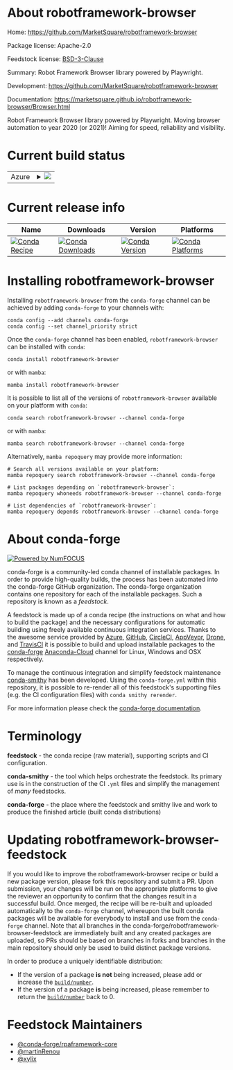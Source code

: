 About robotframework-browser
============================

Home: https://github.com/MarketSquare/robotframework-browser

Package license: Apache-2.0

Feedstock license: [BSD-3-Clause](https://github.com/conda-forge/robotframework-browser-feedstock/blob/main/LICENSE.txt)

Summary: Robot Framework Browser library powered by Playwright.

Development: https://github.com/MarketSquare/robotframework-browser

Documentation: https://marketsquare.github.io/robotframework-browser/Browser.html

Robot Framework Browser library powered by Playwright. Moving browser automation to year 2020 (or 2021)!
Aiming for speed, reliability and visibility.


Current build status
====================


<table>
    
  <tr>
    <td>Azure</td>
    <td>
      <details>
        <summary>
          <a href="https://dev.azure.com/conda-forge/feedstock-builds/_build/latest?definitionId=11283&branchName=main">
            <img src="https://dev.azure.com/conda-forge/feedstock-builds/_apis/build/status/robotframework-browser-feedstock?branchName=main">
          </a>
        </summary>
        <table>
          <thead><tr><th>Variant</th><th>Status</th></tr></thead>
          <tbody><tr>
              <td>linux_64_nodejs14python3.10.____cpython</td>
              <td>
                <a href="https://dev.azure.com/conda-forge/feedstock-builds/_build/latest?definitionId=11283&branchName=main">
                  <img src="https://dev.azure.com/conda-forge/feedstock-builds/_apis/build/status/robotframework-browser-feedstock?branchName=main&jobName=linux&configuration=linux_64_nodejs14python3.10.____cpython" alt="variant">
                </a>
              </td>
            </tr><tr>
              <td>linux_64_nodejs14python3.7.____cpython</td>
              <td>
                <a href="https://dev.azure.com/conda-forge/feedstock-builds/_build/latest?definitionId=11283&branchName=main">
                  <img src="https://dev.azure.com/conda-forge/feedstock-builds/_apis/build/status/robotframework-browser-feedstock?branchName=main&jobName=linux&configuration=linux_64_nodejs14python3.7.____cpython" alt="variant">
                </a>
              </td>
            </tr><tr>
              <td>linux_64_nodejs14python3.8.____cpython</td>
              <td>
                <a href="https://dev.azure.com/conda-forge/feedstock-builds/_build/latest?definitionId=11283&branchName=main">
                  <img src="https://dev.azure.com/conda-forge/feedstock-builds/_apis/build/status/robotframework-browser-feedstock?branchName=main&jobName=linux&configuration=linux_64_nodejs14python3.8.____cpython" alt="variant">
                </a>
              </td>
            </tr><tr>
              <td>linux_64_nodejs14python3.9.____cpython</td>
              <td>
                <a href="https://dev.azure.com/conda-forge/feedstock-builds/_build/latest?definitionId=11283&branchName=main">
                  <img src="https://dev.azure.com/conda-forge/feedstock-builds/_apis/build/status/robotframework-browser-feedstock?branchName=main&jobName=linux&configuration=linux_64_nodejs14python3.9.____cpython" alt="variant">
                </a>
              </td>
            </tr><tr>
              <td>linux_64_nodejs16python3.10.____cpython</td>
              <td>
                <a href="https://dev.azure.com/conda-forge/feedstock-builds/_build/latest?definitionId=11283&branchName=main">
                  <img src="https://dev.azure.com/conda-forge/feedstock-builds/_apis/build/status/robotframework-browser-feedstock?branchName=main&jobName=linux&configuration=linux_64_nodejs16python3.10.____cpython" alt="variant">
                </a>
              </td>
            </tr><tr>
              <td>linux_64_nodejs16python3.7.____cpython</td>
              <td>
                <a href="https://dev.azure.com/conda-forge/feedstock-builds/_build/latest?definitionId=11283&branchName=main">
                  <img src="https://dev.azure.com/conda-forge/feedstock-builds/_apis/build/status/robotframework-browser-feedstock?branchName=main&jobName=linux&configuration=linux_64_nodejs16python3.7.____cpython" alt="variant">
                </a>
              </td>
            </tr><tr>
              <td>linux_64_nodejs16python3.8.____cpython</td>
              <td>
                <a href="https://dev.azure.com/conda-forge/feedstock-builds/_build/latest?definitionId=11283&branchName=main">
                  <img src="https://dev.azure.com/conda-forge/feedstock-builds/_apis/build/status/robotframework-browser-feedstock?branchName=main&jobName=linux&configuration=linux_64_nodejs16python3.8.____cpython" alt="variant">
                </a>
              </td>
            </tr><tr>
              <td>linux_64_nodejs16python3.9.____cpython</td>
              <td>
                <a href="https://dev.azure.com/conda-forge/feedstock-builds/_build/latest?definitionId=11283&branchName=main">
                  <img src="https://dev.azure.com/conda-forge/feedstock-builds/_apis/build/status/robotframework-browser-feedstock?branchName=main&jobName=linux&configuration=linux_64_nodejs16python3.9.____cpython" alt="variant">
                </a>
              </td>
            </tr><tr>
              <td>linux_64_nodejs18python3.10.____cpython</td>
              <td>
                <a href="https://dev.azure.com/conda-forge/feedstock-builds/_build/latest?definitionId=11283&branchName=main">
                  <img src="https://dev.azure.com/conda-forge/feedstock-builds/_apis/build/status/robotframework-browser-feedstock?branchName=main&jobName=linux&configuration=linux_64_nodejs18python3.10.____cpython" alt="variant">
                </a>
              </td>
            </tr><tr>
              <td>linux_64_nodejs18python3.7.____cpython</td>
              <td>
                <a href="https://dev.azure.com/conda-forge/feedstock-builds/_build/latest?definitionId=11283&branchName=main">
                  <img src="https://dev.azure.com/conda-forge/feedstock-builds/_apis/build/status/robotframework-browser-feedstock?branchName=main&jobName=linux&configuration=linux_64_nodejs18python3.7.____cpython" alt="variant">
                </a>
              </td>
            </tr><tr>
              <td>linux_64_nodejs18python3.8.____cpython</td>
              <td>
                <a href="https://dev.azure.com/conda-forge/feedstock-builds/_build/latest?definitionId=11283&branchName=main">
                  <img src="https://dev.azure.com/conda-forge/feedstock-builds/_apis/build/status/robotframework-browser-feedstock?branchName=main&jobName=linux&configuration=linux_64_nodejs18python3.8.____cpython" alt="variant">
                </a>
              </td>
            </tr><tr>
              <td>linux_64_nodejs18python3.9.____cpython</td>
              <td>
                <a href="https://dev.azure.com/conda-forge/feedstock-builds/_build/latest?definitionId=11283&branchName=main">
                  <img src="https://dev.azure.com/conda-forge/feedstock-builds/_apis/build/status/robotframework-browser-feedstock?branchName=main&jobName=linux&configuration=linux_64_nodejs18python3.9.____cpython" alt="variant">
                </a>
              </td>
            </tr><tr>
              <td>osx_64_nodejs14python3.10.____cpython</td>
              <td>
                <a href="https://dev.azure.com/conda-forge/feedstock-builds/_build/latest?definitionId=11283&branchName=main">
                  <img src="https://dev.azure.com/conda-forge/feedstock-builds/_apis/build/status/robotframework-browser-feedstock?branchName=main&jobName=osx&configuration=osx_64_nodejs14python3.10.____cpython" alt="variant">
                </a>
              </td>
            </tr><tr>
              <td>osx_64_nodejs14python3.7.____cpython</td>
              <td>
                <a href="https://dev.azure.com/conda-forge/feedstock-builds/_build/latest?definitionId=11283&branchName=main">
                  <img src="https://dev.azure.com/conda-forge/feedstock-builds/_apis/build/status/robotframework-browser-feedstock?branchName=main&jobName=osx&configuration=osx_64_nodejs14python3.7.____cpython" alt="variant">
                </a>
              </td>
            </tr><tr>
              <td>osx_64_nodejs14python3.8.____cpython</td>
              <td>
                <a href="https://dev.azure.com/conda-forge/feedstock-builds/_build/latest?definitionId=11283&branchName=main">
                  <img src="https://dev.azure.com/conda-forge/feedstock-builds/_apis/build/status/robotframework-browser-feedstock?branchName=main&jobName=osx&configuration=osx_64_nodejs14python3.8.____cpython" alt="variant">
                </a>
              </td>
            </tr><tr>
              <td>osx_64_nodejs14python3.9.____cpython</td>
              <td>
                <a href="https://dev.azure.com/conda-forge/feedstock-builds/_build/latest?definitionId=11283&branchName=main">
                  <img src="https://dev.azure.com/conda-forge/feedstock-builds/_apis/build/status/robotframework-browser-feedstock?branchName=main&jobName=osx&configuration=osx_64_nodejs14python3.9.____cpython" alt="variant">
                </a>
              </td>
            </tr><tr>
              <td>osx_64_nodejs16python3.10.____cpython</td>
              <td>
                <a href="https://dev.azure.com/conda-forge/feedstock-builds/_build/latest?definitionId=11283&branchName=main">
                  <img src="https://dev.azure.com/conda-forge/feedstock-builds/_apis/build/status/robotframework-browser-feedstock?branchName=main&jobName=osx&configuration=osx_64_nodejs16python3.10.____cpython" alt="variant">
                </a>
              </td>
            </tr><tr>
              <td>osx_64_nodejs16python3.7.____cpython</td>
              <td>
                <a href="https://dev.azure.com/conda-forge/feedstock-builds/_build/latest?definitionId=11283&branchName=main">
                  <img src="https://dev.azure.com/conda-forge/feedstock-builds/_apis/build/status/robotframework-browser-feedstock?branchName=main&jobName=osx&configuration=osx_64_nodejs16python3.7.____cpython" alt="variant">
                </a>
              </td>
            </tr><tr>
              <td>osx_64_nodejs16python3.8.____cpython</td>
              <td>
                <a href="https://dev.azure.com/conda-forge/feedstock-builds/_build/latest?definitionId=11283&branchName=main">
                  <img src="https://dev.azure.com/conda-forge/feedstock-builds/_apis/build/status/robotframework-browser-feedstock?branchName=main&jobName=osx&configuration=osx_64_nodejs16python3.8.____cpython" alt="variant">
                </a>
              </td>
            </tr><tr>
              <td>osx_64_nodejs16python3.9.____cpython</td>
              <td>
                <a href="https://dev.azure.com/conda-forge/feedstock-builds/_build/latest?definitionId=11283&branchName=main">
                  <img src="https://dev.azure.com/conda-forge/feedstock-builds/_apis/build/status/robotframework-browser-feedstock?branchName=main&jobName=osx&configuration=osx_64_nodejs16python3.9.____cpython" alt="variant">
                </a>
              </td>
            </tr><tr>
              <td>osx_64_nodejs18python3.10.____cpython</td>
              <td>
                <a href="https://dev.azure.com/conda-forge/feedstock-builds/_build/latest?definitionId=11283&branchName=main">
                  <img src="https://dev.azure.com/conda-forge/feedstock-builds/_apis/build/status/robotframework-browser-feedstock?branchName=main&jobName=osx&configuration=osx_64_nodejs18python3.10.____cpython" alt="variant">
                </a>
              </td>
            </tr><tr>
              <td>osx_64_nodejs18python3.7.____cpython</td>
              <td>
                <a href="https://dev.azure.com/conda-forge/feedstock-builds/_build/latest?definitionId=11283&branchName=main">
                  <img src="https://dev.azure.com/conda-forge/feedstock-builds/_apis/build/status/robotframework-browser-feedstock?branchName=main&jobName=osx&configuration=osx_64_nodejs18python3.7.____cpython" alt="variant">
                </a>
              </td>
            </tr><tr>
              <td>osx_64_nodejs18python3.8.____cpython</td>
              <td>
                <a href="https://dev.azure.com/conda-forge/feedstock-builds/_build/latest?definitionId=11283&branchName=main">
                  <img src="https://dev.azure.com/conda-forge/feedstock-builds/_apis/build/status/robotframework-browser-feedstock?branchName=main&jobName=osx&configuration=osx_64_nodejs18python3.8.____cpython" alt="variant">
                </a>
              </td>
            </tr><tr>
              <td>osx_64_nodejs18python3.9.____cpython</td>
              <td>
                <a href="https://dev.azure.com/conda-forge/feedstock-builds/_build/latest?definitionId=11283&branchName=main">
                  <img src="https://dev.azure.com/conda-forge/feedstock-builds/_apis/build/status/robotframework-browser-feedstock?branchName=main&jobName=osx&configuration=osx_64_nodejs18python3.9.____cpython" alt="variant">
                </a>
              </td>
            </tr><tr>
              <td>win_64_nodejs14python3.10.____cpython</td>
              <td>
                <a href="https://dev.azure.com/conda-forge/feedstock-builds/_build/latest?definitionId=11283&branchName=main">
                  <img src="https://dev.azure.com/conda-forge/feedstock-builds/_apis/build/status/robotframework-browser-feedstock?branchName=main&jobName=win&configuration=win_64_nodejs14python3.10.____cpython" alt="variant">
                </a>
              </td>
            </tr><tr>
              <td>win_64_nodejs14python3.7.____cpython</td>
              <td>
                <a href="https://dev.azure.com/conda-forge/feedstock-builds/_build/latest?definitionId=11283&branchName=main">
                  <img src="https://dev.azure.com/conda-forge/feedstock-builds/_apis/build/status/robotframework-browser-feedstock?branchName=main&jobName=win&configuration=win_64_nodejs14python3.7.____cpython" alt="variant">
                </a>
              </td>
            </tr><tr>
              <td>win_64_nodejs14python3.8.____cpython</td>
              <td>
                <a href="https://dev.azure.com/conda-forge/feedstock-builds/_build/latest?definitionId=11283&branchName=main">
                  <img src="https://dev.azure.com/conda-forge/feedstock-builds/_apis/build/status/robotframework-browser-feedstock?branchName=main&jobName=win&configuration=win_64_nodejs14python3.8.____cpython" alt="variant">
                </a>
              </td>
            </tr><tr>
              <td>win_64_nodejs14python3.9.____cpython</td>
              <td>
                <a href="https://dev.azure.com/conda-forge/feedstock-builds/_build/latest?definitionId=11283&branchName=main">
                  <img src="https://dev.azure.com/conda-forge/feedstock-builds/_apis/build/status/robotframework-browser-feedstock?branchName=main&jobName=win&configuration=win_64_nodejs14python3.9.____cpython" alt="variant">
                </a>
              </td>
            </tr><tr>
              <td>win_64_nodejs16python3.10.____cpython</td>
              <td>
                <a href="https://dev.azure.com/conda-forge/feedstock-builds/_build/latest?definitionId=11283&branchName=main">
                  <img src="https://dev.azure.com/conda-forge/feedstock-builds/_apis/build/status/robotframework-browser-feedstock?branchName=main&jobName=win&configuration=win_64_nodejs16python3.10.____cpython" alt="variant">
                </a>
              </td>
            </tr><tr>
              <td>win_64_nodejs16python3.7.____cpython</td>
              <td>
                <a href="https://dev.azure.com/conda-forge/feedstock-builds/_build/latest?definitionId=11283&branchName=main">
                  <img src="https://dev.azure.com/conda-forge/feedstock-builds/_apis/build/status/robotframework-browser-feedstock?branchName=main&jobName=win&configuration=win_64_nodejs16python3.7.____cpython" alt="variant">
                </a>
              </td>
            </tr><tr>
              <td>win_64_nodejs16python3.8.____cpython</td>
              <td>
                <a href="https://dev.azure.com/conda-forge/feedstock-builds/_build/latest?definitionId=11283&branchName=main">
                  <img src="https://dev.azure.com/conda-forge/feedstock-builds/_apis/build/status/robotframework-browser-feedstock?branchName=main&jobName=win&configuration=win_64_nodejs16python3.8.____cpython" alt="variant">
                </a>
              </td>
            </tr><tr>
              <td>win_64_nodejs16python3.9.____cpython</td>
              <td>
                <a href="https://dev.azure.com/conda-forge/feedstock-builds/_build/latest?definitionId=11283&branchName=main">
                  <img src="https://dev.azure.com/conda-forge/feedstock-builds/_apis/build/status/robotframework-browser-feedstock?branchName=main&jobName=win&configuration=win_64_nodejs16python3.9.____cpython" alt="variant">
                </a>
              </td>
            </tr><tr>
              <td>win_64_nodejs18python3.10.____cpython</td>
              <td>
                <a href="https://dev.azure.com/conda-forge/feedstock-builds/_build/latest?definitionId=11283&branchName=main">
                  <img src="https://dev.azure.com/conda-forge/feedstock-builds/_apis/build/status/robotframework-browser-feedstock?branchName=main&jobName=win&configuration=win_64_nodejs18python3.10.____cpython" alt="variant">
                </a>
              </td>
            </tr><tr>
              <td>win_64_nodejs18python3.7.____cpython</td>
              <td>
                <a href="https://dev.azure.com/conda-forge/feedstock-builds/_build/latest?definitionId=11283&branchName=main">
                  <img src="https://dev.azure.com/conda-forge/feedstock-builds/_apis/build/status/robotframework-browser-feedstock?branchName=main&jobName=win&configuration=win_64_nodejs18python3.7.____cpython" alt="variant">
                </a>
              </td>
            </tr><tr>
              <td>win_64_nodejs18python3.8.____cpython</td>
              <td>
                <a href="https://dev.azure.com/conda-forge/feedstock-builds/_build/latest?definitionId=11283&branchName=main">
                  <img src="https://dev.azure.com/conda-forge/feedstock-builds/_apis/build/status/robotframework-browser-feedstock?branchName=main&jobName=win&configuration=win_64_nodejs18python3.8.____cpython" alt="variant">
                </a>
              </td>
            </tr><tr>
              <td>win_64_nodejs18python3.9.____cpython</td>
              <td>
                <a href="https://dev.azure.com/conda-forge/feedstock-builds/_build/latest?definitionId=11283&branchName=main">
                  <img src="https://dev.azure.com/conda-forge/feedstock-builds/_apis/build/status/robotframework-browser-feedstock?branchName=main&jobName=win&configuration=win_64_nodejs18python3.9.____cpython" alt="variant">
                </a>
              </td>
            </tr>
          </tbody>
        </table>
      </details>
    </td>
  </tr>
</table>

Current release info
====================

| Name | Downloads | Version | Platforms |
| --- | --- | --- | --- |
| [![Conda Recipe](https://img.shields.io/badge/recipe-robotframework--browser-green.svg)](https://anaconda.org/conda-forge/robotframework-browser) | [![Conda Downloads](https://img.shields.io/conda/dn/conda-forge/robotframework-browser.svg)](https://anaconda.org/conda-forge/robotframework-browser) | [![Conda Version](https://img.shields.io/conda/vn/conda-forge/robotframework-browser.svg)](https://anaconda.org/conda-forge/robotframework-browser) | [![Conda Platforms](https://img.shields.io/conda/pn/conda-forge/robotframework-browser.svg)](https://anaconda.org/conda-forge/robotframework-browser) |

Installing robotframework-browser
=================================

Installing `robotframework-browser` from the `conda-forge` channel can be achieved by adding `conda-forge` to your channels with:

```
conda config --add channels conda-forge
conda config --set channel_priority strict
```

Once the `conda-forge` channel has been enabled, `robotframework-browser` can be installed with `conda`:

```
conda install robotframework-browser
```

or with `mamba`:

```
mamba install robotframework-browser
```

It is possible to list all of the versions of `robotframework-browser` available on your platform with `conda`:

```
conda search robotframework-browser --channel conda-forge
```

or with `mamba`:

```
mamba search robotframework-browser --channel conda-forge
```

Alternatively, `mamba repoquery` may provide more information:

```
# Search all versions available on your platform:
mamba repoquery search robotframework-browser --channel conda-forge

# List packages depending on `robotframework-browser`:
mamba repoquery whoneeds robotframework-browser --channel conda-forge

# List dependencies of `robotframework-browser`:
mamba repoquery depends robotframework-browser --channel conda-forge
```


About conda-forge
=================

[![Powered by
NumFOCUS](https://img.shields.io/badge/powered%20by-NumFOCUS-orange.svg?style=flat&colorA=E1523D&colorB=007D8A)](https://numfocus.org)

conda-forge is a community-led conda channel of installable packages.
In order to provide high-quality builds, the process has been automated into the
conda-forge GitHub organization. The conda-forge organization contains one repository
for each of the installable packages. Such a repository is known as a *feedstock*.

A feedstock is made up of a conda recipe (the instructions on what and how to build
the package) and the necessary configurations for automatic building using freely
available continuous integration services. Thanks to the awesome service provided by
[Azure](https://azure.microsoft.com/en-us/services/devops/), [GitHub](https://github.com/),
[CircleCI](https://circleci.com/), [AppVeyor](https://www.appveyor.com/),
[Drone](https://cloud.drone.io/welcome), and [TravisCI](https://travis-ci.com/)
it is possible to build and upload installable packages to the
[conda-forge](https://anaconda.org/conda-forge) [Anaconda-Cloud](https://anaconda.org/)
channel for Linux, Windows and OSX respectively.

To manage the continuous integration and simplify feedstock maintenance
[conda-smithy](https://github.com/conda-forge/conda-smithy) has been developed.
Using the ``conda-forge.yml`` within this repository, it is possible to re-render all of
this feedstock's supporting files (e.g. the CI configuration files) with ``conda smithy rerender``.

For more information please check the [conda-forge documentation](https://conda-forge.org/docs/).

Terminology
===========

**feedstock** - the conda recipe (raw material), supporting scripts and CI configuration.

**conda-smithy** - the tool which helps orchestrate the feedstock.
                   Its primary use is in the construction of the CI ``.yml`` files
                   and simplify the management of *many* feedstocks.

**conda-forge** - the place where the feedstock and smithy live and work to
                  produce the finished article (built conda distributions)


Updating robotframework-browser-feedstock
=========================================

If you would like to improve the robotframework-browser recipe or build a new
package version, please fork this repository and submit a PR. Upon submission,
your changes will be run on the appropriate platforms to give the reviewer an
opportunity to confirm that the changes result in a successful build. Once
merged, the recipe will be re-built and uploaded automatically to the
`conda-forge` channel, whereupon the built conda packages will be available for
everybody to install and use from the `conda-forge` channel.
Note that all branches in the conda-forge/robotframework-browser-feedstock are
immediately built and any created packages are uploaded, so PRs should be based
on branches in forks and branches in the main repository should only be used to
build distinct package versions.

In order to produce a uniquely identifiable distribution:
 * If the version of a package **is not** being increased, please add or increase
   the [``build/number``](https://docs.conda.io/projects/conda-build/en/latest/resources/define-metadata.html#build-number-and-string).
 * If the version of a package **is** being increased, please remember to return
   the [``build/number``](https://docs.conda.io/projects/conda-build/en/latest/resources/define-metadata.html#build-number-and-string)
   back to 0.

Feedstock Maintainers
=====================

* [@conda-forge/rpaframework-core](https://github.com/conda-forge/rpaframework-core/)
* [@martinRenou](https://github.com/martinRenou/)
* [@xylix](https://github.com/xylix/)

